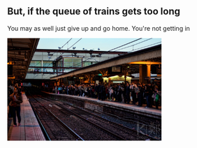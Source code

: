 ## But, if the queue of trains gets too long ##

You may as well just give up and go home. You're not getting in

<div class="center">
<img src="images/flinders_crowd.jpg" style="max-width: 70%; width: 70%; "/>
</div>
